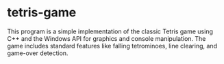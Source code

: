 # tetris-game
This program is a simple implementation of the classic Tetris game using C++ and the Windows API for graphics and console manipulation. The game includes standard features like falling tetrominoes, line clearing, and game-over detection.
